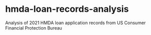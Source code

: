 # hmda-loan-records-analysis
Analysis of 2021 HMDA loan application records from US Consumer Financial Protection Bureau
